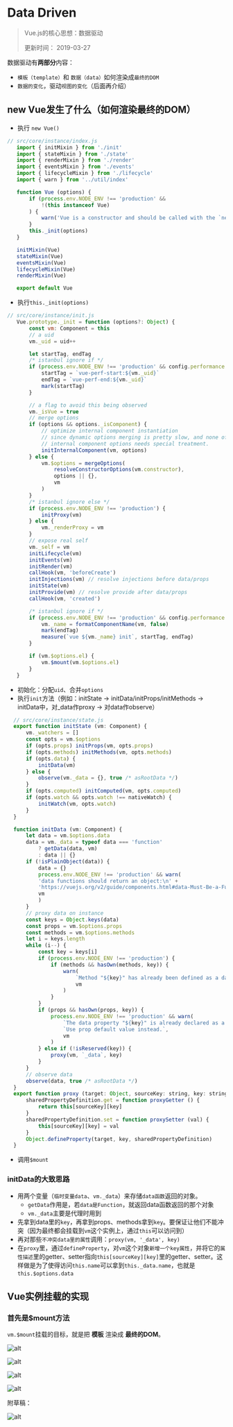 # Data Driven
> Vue.js的核心思想：数据驱动
> 
> 更新时间： 2019-03-27

数据驱动有**两部分**内容：
 - `模板（template）`和 `数据（data）`如何渲染成`最终的DOM`
 - `数据的变化`，驱动`视图的变化`（后面再介绍）

## new Vue发生了什么（如何渲染最终的DOM）
 - 执行 `new Vue()`
 ```js
 // src/core/instance/index.js
    import { initMixin } from './init'
    import { stateMixin } from './state'
    import { renderMixin } from './render'
    import { eventsMixin } from './events'
    import { lifecycleMixin } from './lifecycle'
    import { warn } from '../util/index'

    function Vue (options) {
        if (process.env.NODE_ENV !== 'production' &&
            !(this instanceof Vue)
        ) {
            warn('Vue is a constructor and should be called with the `new` keyword')
        }
        this._init(options)
    }

    initMixin(Vue)
    stateMixin(Vue)
    eventsMixin(Vue)
    lifecycleMixin(Vue)
    renderMixin(Vue)

    export default Vue
 ```

 - 执行`this._init(options)`
 ```js
 // src/core/instance/init.js
    Vue.prototype._init = function (options?: Object) {
        const vm: Component = this
        // a uid
        vm._uid = uid++

        let startTag, endTag
        /* istanbul ignore if */
        if (process.env.NODE_ENV !== 'production' && config.performance && mark) {
            startTag = `vue-perf-start:${vm._uid}`
            endTag = `vue-perf-end:${vm._uid}`
            mark(startTag)
        }

        // a flag to avoid this being observed
        vm._isVue = true
        // merge options
        if (options && options._isComponent) {
            // optimize internal component instantiation
            // since dynamic options merging is pretty slow, and none of the
            // internal component options needs special treatment.
            initInternalComponent(vm, options)
        } else {
            vm.$options = mergeOptions(
                resolveConstructorOptions(vm.constructor),
                options || {},
                vm
            )
        }
        /* istanbul ignore else */
        if (process.env.NODE_ENV !== 'production') {
            initProxy(vm)
        } else {
            vm._renderProxy = vm
        }
        // expose real self
        vm._self = vm
        initLifecycle(vm)
        initEvents(vm)
        initRender(vm)
        callHook(vm, 'beforeCreate')
        initInjections(vm) // resolve injections before data/props
        initState(vm)
        initProvide(vm) // resolve provide after data/props
        callHook(vm, 'created')

        /* istanbul ignore if */
        if (process.env.NODE_ENV !== 'production' && config.performance && mark) {
            vm._name = formatComponentName(vm, false)
            mark(endTag)
            measure(`vue ${vm._name} init`, startTag, endTag)
        }

        if (vm.$options.el) {
            vm.$mount(vm.$options.el)
        }
    }
 ```
  - 初始化：分配`uid`、合并`options`
  - 执行`init`方法（例如：initState -> initData/initProps/initMethods -> initData中，对_data作proxy -> 对data作observe）
  ```js
    // src/core/instance/state.js
    export function initState (vm: Component) {
        vm._watchers = []
        const opts = vm.$options
        if (opts.props) initProps(vm, opts.props)
        if (opts.methods) initMethods(vm, opts.methods)
        if (opts.data) {
            initData(vm)
        } else {
            observe(vm._data = {}, true /* asRootData */)
        }
        if (opts.computed) initComputed(vm, opts.computed)
        if (opts.watch && opts.watch !== nativeWatch) {
            initWatch(vm, opts.watch)
        }
    }

    function initData (vm: Component) {
        let data = vm.$options.data
        data = vm._data = typeof data === 'function'
            ? getData(data, vm)
            : data || {}
        if (!isPlainObject(data)) {
            data = {}
            process.env.NODE_ENV !== 'production' && warn(
            'data functions should return an object:\n' +
            'https://vuejs.org/v2/guide/components.html#data-Must-Be-a-Function',
            vm
            )
        }
        // proxy data on instance
        const keys = Object.keys(data)
        const props = vm.$options.props
        const methods = vm.$options.methods
        let i = keys.length
        while (i--) {
            const key = keys[i]
            if (process.env.NODE_ENV !== 'production') {
                if (methods && hasOwn(methods, key)) {
                    warn(
                        `Method "${key}" has already been defined as a data property.`,
                        vm
                    )
                }
            }
            if (props && hasOwn(props, key)) {
                process.env.NODE_ENV !== 'production' && warn(
                    `The data property "${key}" is already declared as a prop. ` +
                    `Use prop default value instead.`,
                    vm
                )
            } else if (!isReserved(key)) {
                proxy(vm, `_data`, key)
            }
        }
        // observe data
        observe(data, true /* asRootData */)
    }
    export function proxy (target: Object, sourceKey: string, key: string) {
        sharedPropertyDefinition.get = function proxyGetter () {
            return this[sourceKey][key]
        }
        sharedPropertyDefinition.set = function proxySetter (val) {
            this[sourceKey][key] = val
        }
        Object.defineProperty(target, key, sharedPropertyDefinition)
    }
  ```
  - 调用`$mount`

### initData的大致思路
 - 用两个变量（`临时变量data`、`vm._data`）来存储`data函数`返回的对象。
    - `getData`作用是，若`data是Function`，就返回data函数返回的那个对象
    - `vm._data`主要是代理时用到
 - 先拿到data里的`key`，再拿到props、methods拿到`key`。要保证让他们不能冲突（因为最终都会挂载到`vm`这个实例上，通过`this`可以访问到）
 - 再对那些`不冲突data里的属性`调用：`proxy(vm, '_data', key)`
 - 在`proxy`里，通过`defineProperty`，对`vm`这个对象`新增一个key属性`，并将它的`属性描述`里的getter、setter指向`this[sourceKey][key]`里的getter、setter。这样做是为了使得访问`this.name`可以拿到`this._data.name`，也就是`this.$options.data`

## Vue实例挂载的实现
### 首先是$mount方法
`vm.$mount`挂载的目标，就是把 **模板** 渲染成 **最终的DOM**。

![alt](./img/datadriven-1.jpg)

![alt](./img/datadriven-2.jpg)

![alt](./img/datadriven-3.jpg)

![alt](./img/datadriven-4.jpg)

附草稿：

![alt](./img/datadriven-5.jpg)